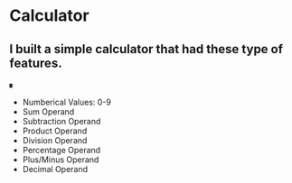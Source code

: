 # Calculator

## I built a simple calculator that had these type of features.

<img src="./images/Calculator_Image.png" alt="Calculator Image" width="5">

* Numberical Values: 0-9
* Sum Operand
* Subtraction Operand
* Product Operand
* Division Operand
* Percentage Operand
* Plus/Minus Operand
* Decimal Operand